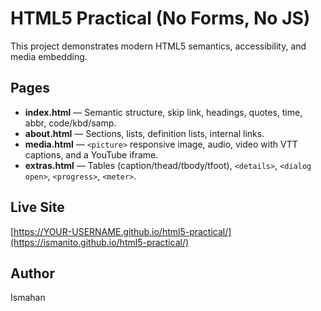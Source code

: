 # HTML5 Practical (No Forms, No JS)

This project demonstrates modern HTML5 semantics, accessibility, and media embedding.

## Pages

- **index.html** — Semantic structure, skip link, headings, quotes, time, abbr, code/kbd/samp.
- **about.html** — Sections, lists, definition lists, internal links.
- **media.html** — `<picture>` responsive image, audio, video with VTT captions, and a YouTube iframe.
- **extras.html** — Tables (caption/thead/tbody/tfoot), `<details>`, `<dialog open>`, `<progress>`, `<meter>`.

## Live Site
[https://YOUR-USERNAME.github.io/html5-practical/](https://ismanito.github.io/html5-practical/)

## Author
Ismahan
